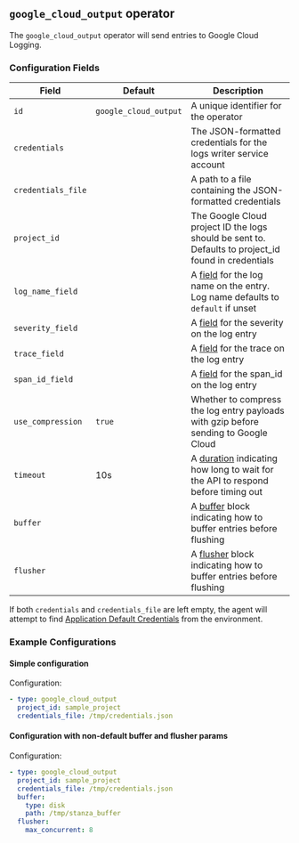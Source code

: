 ## `google_cloud_output` operator

The `google_cloud_output` operator will send entries to Google Cloud Logging.

### Configuration Fields

| Field              | Default               | Description                                                                                                |
| ---                | ---                   | ---                                                                                                        |
| `id`               | `google_cloud_output` | A unique identifier for the operator                                                                       |
| `credentials`      |                       | The JSON-formatted credentials for the logs writer service account                                         |
| `credentials_file` |                       | A path to a file containing the JSON-formatted credentials                                                 |
| `project_id`       |                       | The Google Cloud project ID the logs should be sent to. Defaults to project_id found in credentials        |
| `log_name_field`   |                       | A [field](/docs/types/field.md) for the log name on the entry. Log name defaults to `default` if unset     |
| `severity_field`   |                       | A [field](/docs/types/field.md) for the severity on the log entry                                          |
| `trace_field`      |                       | A [field](/docs/types/field.md) for the trace on the log entry                                             |
| `span_id_field`    |                       | A [field](/docs/types/field.md) for the span_id on the log entry                                           |
| `use_compression`  | `true`                | Whether to compress the log entry payloads with gzip before sending to Google Cloud                        |
| `timeout`          | 10s                   | A [duration](/docs/types/duration.md) indicating how long to wait for the API to respond before timing out |
| `buffer`           |                       | A [buffer](/docs/types/buffer.md) block indicating how to buffer entries before flushing                   |
| `flusher`          |                       | A [flusher](/docs/types/flusher.md) block indicating how to buffer entries before flushing                 |

If both `credentials` and `credentials_file` are left empty, the agent will attempt to find
[Application Default Credentials](https://cloud.google.com/docs/authentication/production) from the environment.

### Example Configurations

#### Simple configuration

Configuration:
```yaml
- type: google_cloud_output
  project_id: sample_project
  credentials_file: /tmp/credentials.json
```

#### Configuration with non-default buffer and flusher params

Configuration:
```yaml
- type: google_cloud_output
  project_id: sample_project
  credentials_file: /tmp/credentials.json
  buffer:
    type: disk
    path: /tmp/stanza_buffer
  flusher:
    max_concurrent: 8
```
